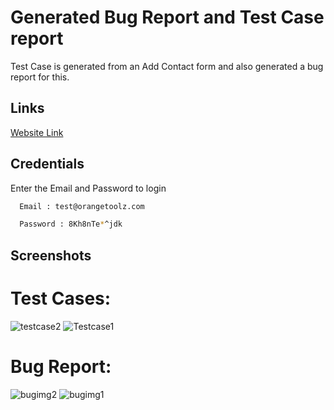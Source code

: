# Generated Bug Report and Test Case report

Test Case is generated from an Add Contact form and also generated a bug report for this.

## Links

[Website Link](http://159.89.38.11/login)

## Credentials

Enter the Email and Password to login

```bash
  Email : test@orangetoolz.com
```
```bash
  Password : 8Kh8nTe*^jdk
```

## Screenshots

# Test Cases:
![testcase2](https://user-images.githubusercontent.com/43490591/181848627-3a6a4f4a-82b1-4f22-9384-fa38fda047da.jpg)
![Testcase1](https://user-images.githubusercontent.com/43490591/181848639-92893dc1-b766-4718-9958-91bfaf07cdbc.jpg)

# Bug Report:
![bugimg2](https://user-images.githubusercontent.com/43490591/181848785-daec2dc3-ef34-4dfd-89a2-7d1e4f527d50.jpg)
![bugimg1](https://user-images.githubusercontent.com/43490591/181848798-c587de03-eea4-43a8-9d84-dc0784d5a19c.jpg)
